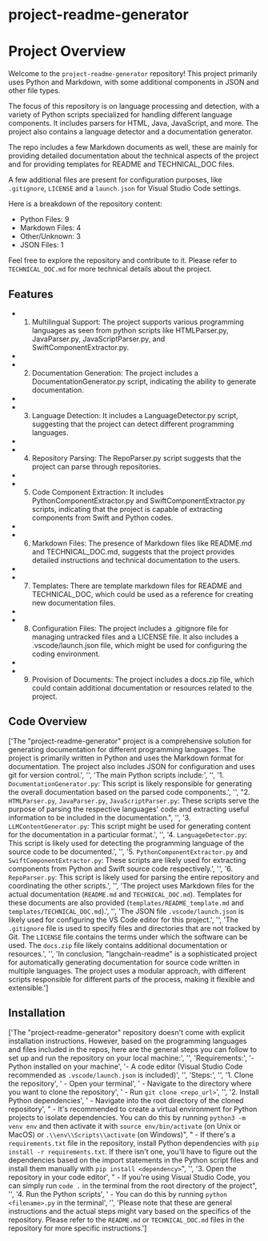 # project-readme-generator

# Project Overview

Welcome to the `project-readme-generator` repository! This project primarily uses Python and Markdown, with some additional components in JSON and other file types.

The focus of this repository is on language processing and detection, with a variety of Python scripts specialized for handling different language components. It includes parsers for HTML, Java, JavaScript, and more. The project also contains a language detector and a documentation generator.

The repo includes a few Markdown documents as well, these are mainly for providing detailed documentation about the technical aspects of the project and for providing templates for README and TECHNICAL_DOC files.

A few additional files are present for configuration purposes, like `.gitignore`, `LICENSE` and a `launch.json` for Visual Studio Code settings.

Here is a breakdown of the repository content:

- Python Files: 9
- Markdown Files: 4
- Other/Unknown: 3
- JSON Files: 1

Feel free to explore the repository and contribute to it. Please refer to `TECHNICAL_DOC.md` for more technical details about the project.

## Features

- 1. Multilingual Support: The project supports various programming languages as seen from python scripts like HTMLParser.py, JavaParser.py, JavaScriptParser.py, and SwiftComponentExtractor.py.

- 

- 2. Documentation Generation: The project includes a DocumentationGenerator.py script, indicating the ability to generate documentation.

- 

- 3. Language Detection: It includes a LanguageDetector.py script, suggesting that the project can detect different programming languages.

- 

- 4. Repository Parsing: The RepoParser.py script suggests that the project can parse through repositories.

- 

- 5. Code Component Extraction: It includes PythonComponentExtractor.py and SwiftComponentExtractor.py scripts, indicating that the project is capable of extracting components from Swift and Python codes.

- 

- 6. Markdown Files: The presence of Markdown files like README.md and TECHNICAL_DOC.md, suggests that the project provides detailed instructions and technical documentation to the users.

- 

- 7. Templates: There are template markdown files for README and TECHNICAL_DOC, which could be used as a reference for creating new documentation files.

- 

- 8. Configuration Files: The project includes a .gitignore file for managing untracked files and a LICENSE file. It also includes a .vscode/launch.json file, which might be used for configuring the coding environment.

- 

- 9. Provision of Documents: The project includes a docs.zip file, which could contain additional documentation or resources related to the project.


## Code Overview

['The "project-readme-generator" project is a comprehensive solution for generating documentation for different programming languages. The project is primarily written in Python and uses the Markdown format for documentation. The project also includes JSON for configuration and uses git for version control.', '', 'The main Python scripts include:', '', '1. `DocumentationGenerator.py`: This script is likely responsible for generating the overall documentation based on the parsed code components.', '', "2. `HTMLParser.py`, `JavaParser.py`, `JavaScriptParser.py`: These scripts serve the purpose of parsing the respective languages' code and extracting useful information to be included in the documentation.", '', '3. `LLMContentGenerator.py`: This script might be used for generating content for the documentation in a particular format.', '', '4. `LanguageDetector.py`: This script is likely used for detecting the programming language of the source code to be documented.', '', '5. `PythonComponentExtractor.py` and `SwiftComponentExtractor.py`: These scripts are likely used for extracting components from Python and Swift source code respectively.', '', '6. `RepoParser.py`: This script is likely used for parsing the entire repository and coordinating the other scripts.', '', 'The project uses Markdown files for the actual documentation (`README.md` and `TECHNICAL_DOC.md`). Templates for these documents are also provided (`templates/README_template.md` and `templates/TECHNICAL_DOC.md`).', '', 'The JSON file `.vscode/launch.json` is likely used for configuring the VS Code editor for this project.', '', 'The `.gitignore` file is used to specify files and directories that are not tracked by Git. The `LICENSE` file contains the terms under which the software can be used. The `docs.zip` file likely contains additional documentation or resources.', '', 'In conclusion, "langchain-readme" is a sophisticated project for automatically generating documentation for source code written in multiple languages. The project uses a modular approach, with different scripts responsible for different parts of the process, making it flexible and extensible.']

## Installation

['The "project-readme-generator" repository doesn\'t come with explicit installation instructions. However, based on the programming languages and files included in the repos, here are the general steps you can follow to set up and run the repository on your local machine:', '', 'Requirements:', '- Python installed on your machine', '- A code editor (Visual Studio Code recommended as `.vscode/launch.json` is included)', '', 'Steps:', '', '1. Clone the repository', '    - Open your terminal', '    - Navigate to the directory where you want to clone the repository', '    - Run `git clone <repo_url>`', '', '2. Install Python dependencies', '    - Navigate into the root directory of the cloned repository', "    - It's recommended to create a virtual environment for Python projects to isolate dependencies. You can do this by running `python3 -m venv env` and then activate it with `source env/bin/activate` (on Unix or MacOS) or `.\\env\\Scripts\\activate` (on Windows)", "    - If there's a `requirements.txt` file in the repository, install Python dependencies with `pip install -r requirements.txt`. If there isn't one, you'll have to figure out the dependencies based on the import statements in the Python script files and install them manually with `pip install <dependency>`", '', '3. Open the repository in your code editor', "    - If you're using Visual Studio Code, you can simply run `code .` in the terminal from the root directory of the project", '', '4. Run the Python scripts', '    - You can do this by running `python <filename>.py` in the terminal', '', 'Please note that these are general instructions and the actual steps might vary based on the specifics of the repository. Please refer to the `README.md` or `TECHNICAL_DOC.md` files in the repository for more specific instructions.']

